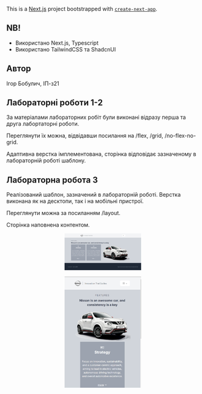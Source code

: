 This is a [Next.js](https://nextjs.org/) project bootstrapped with [`create-next-app`](https://github.com/vercel/next.js/tree/canary/packages/create-next-app).

## NB!

- Використано Next.js, Typescript
- Використано TailwindCSS та ShadcnUI

## Автор

Ігор Бобулич, ІП-з21

## Лабораторні роботи 1-2

За матеріалами лабораторних робіт були виконані відразу перша та друга лабортаторні роботи. 

Переглянути їх можна, відвідавши посилання на /flex, /grid, /no-flex-no-grid.

Адаптивна верстка імплементована, сторінка відповідає зазначеному в лабораторній роботі шаблону.

## Лабораторна робота 3

Реалізований шаблон, зазначений в лабораторній роботі. Верстка виконана як на десктопи, так і на мобільні пристрої.

Переглянути можна за посиланням /layout.

Сторінка наповнена контентом.

<p align="center">
 <img width="200px" src="img-1.png" alt="qr"/>
</p>

<p align="center">
 <img width="200px" src="img-2.png" alt="qr"/>
</p>
